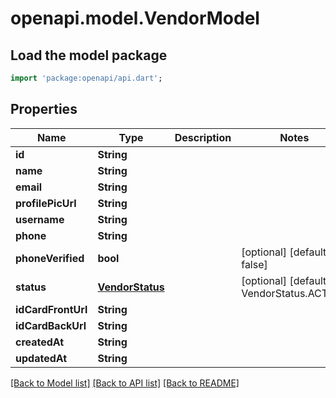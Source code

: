 # openapi.model.VendorModel

## Load the model package
```dart
import 'package:openapi/api.dart';
```

## Properties
Name | Type | Description | Notes
------------ | ------------- | ------------- | -------------
**id** | **String** |  | 
**name** | **String** |  | 
**email** | **String** |  | 
**profilePicUrl** | **String** |  | 
**username** | **String** |  | 
**phone** | **String** |  | 
**phoneVerified** | **bool** |  | [optional] [default to false]
**status** | [**VendorStatus**](VendorStatus.md) |  | [optional] [default to VendorStatus.ACTIVE]
**idCardFrontUrl** | **String** |  | 
**idCardBackUrl** | **String** |  | 
**createdAt** | **String** |  | 
**updatedAt** | **String** |  | 

[[Back to Model list]](../README.md#documentation-for-models) [[Back to API list]](../README.md#documentation-for-api-endpoints) [[Back to README]](../README.md)


